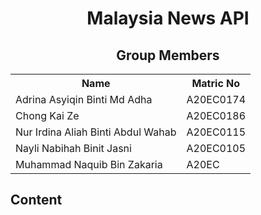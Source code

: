 <h1 align='center'>Malaysia News API</h1>

<h2 align='center'>Group Members</h2>
<table>
  <tr>
    <th>Name</th>
    <th>Matric No</th>
  </tr>
  <tr>
    <td>Adrina Asyiqin Binti Md Adha</td>
    <td>A20EC0174</td>
  </tr>
  <tr>
    <td>Chong Kai Ze</td>
    <td>A20EC0186</td>
  </tr>
    <tr>
    <td>Nur Irdina Aliah Binti Abdul Wahab</td>
    <td>A20EC0115</td>
  </tr>
    <tr>
    <td>Nayli Nabihah Binit Jasni</td>
    <td>A20EC0105</td>
  </tr>
  </tr>
    <tr>
    <td>Muhammad Naquib Bin Zakaria</td>
    <td>A20EC</td>
  </tr>
</table>
<h2>Content</h2>
